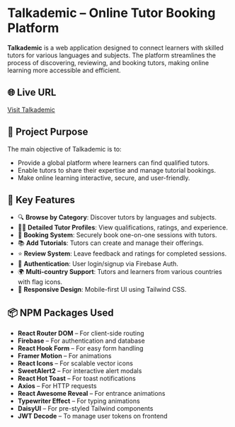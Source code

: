 # Talkademic – Online Tutor Booking Platform

**Talkademic** is a web application designed to connect learners with skilled tutors for various languages and subjects. The platform streamlines the process of discovering, reviewing, and booking tutors, making online learning more accessible and efficient.

## 🌐 Live URL

[Visit Talkademic](https://talkademic.web.app)

## 🎯 Project Purpose

The main objective of Talkademic is to:
- Provide a global platform where learners can find qualified tutors.
- Enable tutors to share their expertise and manage tutorial bookings.
- Make online learning interactive, secure, and user-friendly.

## 🚀 Key Features

- 🔍 **Browse by Category**: Discover tutors by languages and subjects.
- 👨‍🏫 **Detailed Tutor Profiles**: View qualifications, ratings, and experience.
- 📅 **Booking System**: Securely book one-on-one sessions with tutors.
- 📚 **Add Tutorials**: Tutors can create and manage their offerings.
- ⭐ **Review System**: Leave feedback and ratings for completed sessions.
- 🔐 **Authentication**: User login/signup via Firebase Auth.
- 🌍 **Multi-country Support**: Tutors and learners from various countries with flag icons.
- 📱 **Responsive Design**: Mobile-first UI using Tailwind CSS.

## 📦 NPM Packages Used

- **React Router DOM** – For client-side routing
- **Firebase** – For authentication and database
- **React Hook Form** – For easy form handling
- **Framer Motion** – For animations
- **React Icons** – For scalable vector icons
- **SweetAlert2** – For interactive alert modals
- **React Hot Toast** – For toast notifications
- **Axios** – For HTTP requests
- **React Awesome Reveal** – For entrance animations
- **Typewriter Effect** – For typing animations
- **DaisyUI** – For pre-styled Tailwind components
- **JWT Decode** – To manage user tokens on frontend



